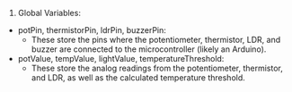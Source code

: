

1. Global Variables:
+ potPin, thermistorPin, ldrPin, buzzerPin:
   * These store the pins where the potentiometer, thermistor, LDR, and buzzer are connected to the microcontroller (likely an Arduino).
+ potValue, tempValue, lightValue, temperatureThreshold:
   * These store the analog readings from the potentiometer, thermistor, and LDR, as well as the calculated temperature threshold.
